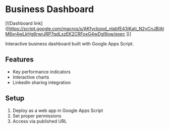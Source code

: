 # Business Dashboard

[![Dashboard link]([https://script.google.com/macros/s/AKfycbzpd_nlabfE43iKatj_N2yCnJBIAIM6xr4wLkHg6rwrJRP7qdLszEK2CRFoxG4wDgI9ow/exec ])]

Interactive business dashboard built with Google Apps Script.

## Features
- Key performance indicators
- Interactive charts
- LinkedIn sharing integration

## Setup
1. Deploy as a web app in Google Apps Script
2. Set proper permissions
3. Access via published URL
